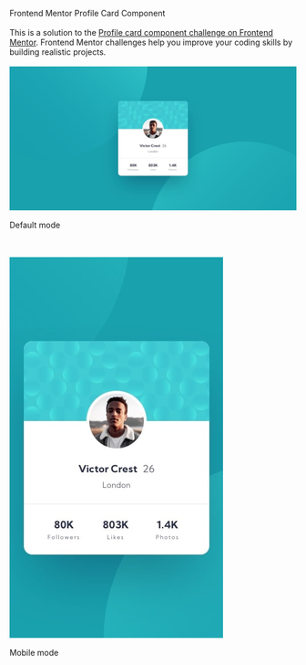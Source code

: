 Frontend Mentor Profile Card Component
<br>
<br>
This is a solution to the [Profile card component challenge on Frontend Mentor](https://www.frontendmentor.io/challenges/profile-card-component-cfArpWshJ). Frontend Mentor challenges help you improve your coding skills by building realistic projects. 
</br>
</br>
<img src="design/desktop.jpg" alt="default mode" style="text-align:center;">  
<p>Default mode</p>
</br>
</br>
<img src="design/mobile.jpg" alt="mobile mode" style="text-align:center;">  
<p>Mobile mode</p>
